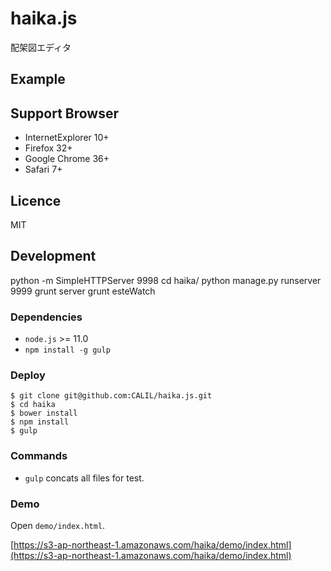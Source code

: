 haika.js
===========

配架図エディタ


## Example


## Support Browser

- InternetExplorer 10+
- Firefox 32+
- Google Chrome 36+
- Safari 7+

## Licence

MIT


## Development

python -m SimpleHTTPServer 9998
cd haika/
python manage.py runserver 9999
grunt server
grunt esteWatch

### Dependencies
- `node.js` >= 11.0
- `npm install -g gulp`

### Deploy

```
$ git clone git@github.com:CALIL/haika.js.git
$ cd haika
$ bower install
$ npm install
$ gulp
```

### Commands

- `gulp` concats all files for test.


### Demo

Open `demo/index.html`.

[https://s3-ap-northeast-1.amazonaws.com/haika/demo/index.html](https://s3-ap-northeast-1.amazonaws.com/haika/demo/index.html)
